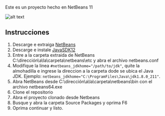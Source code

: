 Este es un proyecto hecho en NetBeans 11

![alt text](https://i.imgur.com/rF1qDFo.png)

## Instrucciones

1. Descarge e extraiga [NetBeans](https://netbeans.org/)
2. Descarge e instale [JavaSDK12](https://www.oracle.com/technetwork/es/java/javase/downloads/index.html)
3. Entre a la carpeta extraida de NetBeans C:\dirección\a\la\carpeta\netbeans\etc y abra el archivo netbeans.conf
4. Modifique la linea `#netbeans_jdkhome="/path/to/jdk"`, quite la almohadilla e ingrese la direccion a la carpeta dode se ubica el Java JDK. Ejemplo: `netbeans_jdkhome="C:\ProgramFiles\Java\jdk1.8.0_211"`.
5. Abra NetBeans desde C:\dirección\a\la\carpeta\netbeans\bin con el archivo netbeans64.exe
6. Clone el repositorio
7. Abra el proyecto clonado desde Netbeans
8. Busque y abra la carpeta Source Packages y oprima F6
9. Oprima continuar y listo.